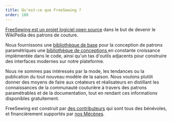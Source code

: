```yaml
---
title: Qu'est-ce que FreeSewing ?
order: 100
---
```


[FreeSewing est un projet logiciel open source](https://github.com/freesewing/) dans le but de devenir le WikiPedia des patrons de couture.

Nous fournissons une [bibliothèque de base](https://www.npmjs.com/package/@freesewing/core) pour la conception de patrons paramétriques une [bibliothèque de conceptions ](/designs/) en constante croissance implémentée dans le code, ainsi qu'un tas d'outils adjacents pour construire des interfaces modernes sur notre plateforme.

Nous ne sommes pas intéressés par la mode, les tendances ou la publication du tout nouveau modèle de la saison. Nous voulons plutôt donner des moyens de faire aux créateurs et réalisateurs en distillant les connaissances de la communauté couturière à travers des patrons paramétrables et de la documentation, tout en rendant ces informations disponibles gratuitement.

FreeSewing est construit par [des contributeurs](/community/who/contributors/) qui sont tous des bénévoles, et financièrement supportés par [nos Mécènes](/community/who/patrons/).


